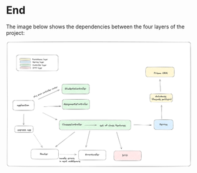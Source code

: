 # End

The image below shows the dependencies between the four layers of the project:

![Project dependencies](4tiers.png)